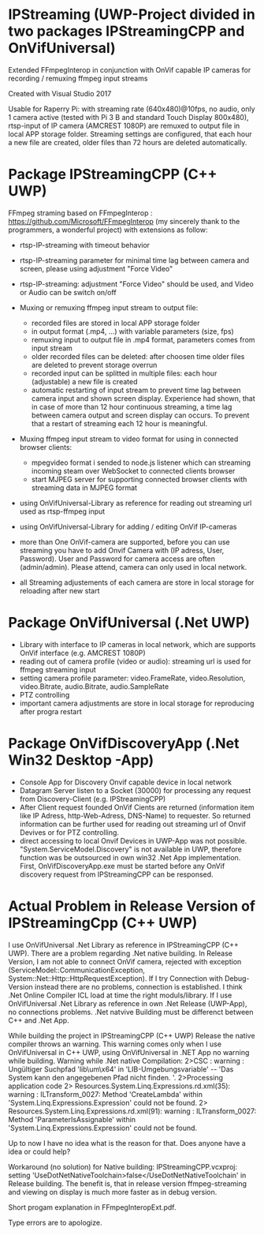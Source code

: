 # IPStreaming (UWP-Project divided in two packages IPStreamingCPP and OnVifUniversal)
Extended FFmpegInterop in conjunction with OnVif capable IP cameras for recording / remuxing ffmpeg input streams

Created with Visual Studio 2017

Usable for Raperry Pi: with streaming rate (640x480)@10fps, no audio, only 1 camera active (tested with  Pi 3 B and standard Touch Display 800x480), rtsp-input of IP camera (AMCREST 1080P) are remuxed to output file in local APP storage folder. Streaming settings are configured, that each hour a new file are created, older files than 72 hours are deleted automatically.

# Package IPStreamingCPP (C++ UWP)

FFmpeg straming based on FFmpegInterop : https://github.com/Microsoft/FFmpegInterop (my sincerely thank to the programmers, a wonderful project)
with extensions as follow:
- rtsp-IP-streaming with timeout behavior
- rtsp-IP-streaming parameter for minimal time lag between camera and screen, please using adjustment "Force Video"
- rtsp-IP-streaming: adjustment "Force Video" should be used, and Video or Audio can be switch on/off
- Muxing or remuxing ffmpeg input stream to output file:
  - recorded files are stored in local APP storage folder
  - in output format (.mp4, ...) with variable parameters (size, fps)
  - remuxing input to output file in .mp4 format, parameters comes from input stream
  - older recorded files can be deleted: after choosen time older files are deleted to prevent storage overrun
  - recorded input can be splitted in multiple files: each hour (adjustable) a new file is created
  - automatic restarting of input stream to prevent time lag between camera input and shown screen display. Experience had shown, that in case of more than 12 hour continuous streaming, a time lag between camera output and screen display can occurs. To prevent that a restart of streaming each 12 hour is meaningful.
  
- Muxing ffmpeg input stream to video format for using in connected browser clients:
  - mpegvideo format i sended to node.js listener which can streaming incoming steam over WebSocket to connected clients browser
  - start MJPEG server for supporting connected browser clients with streaming data in MJPEG format
  
 - using OnVifUniversal-Library as reference for reading out streaming url used as rtsp-ffmpeg input
 - using OnVifUniversal-Library for adding / editing OnVif IP-cameras
 
 - more than One OnVif-camera are supported, before you can use streaming you have to add Onvif Camera with (IP adress, User,     Password). User and Password for camera access are often (admin/admin). Please attend, camera can only used in local network.
 - all Streaming adjustements of each camera are store in local storage for reloading after new start

# Package OnVifUniversal (.Net UWP)
- Library with interface to IP cameras in local network, which are supports OnVif interface (e.g. AMCREST 1080P)
- reading out of camera profile (video or audio): streaming url is used for ffmpeg streaming input
- setting camera profile parameter: video.FrameRate, video.Resolution, video.Bitrate, audio.Bitrate, audio.SampleRate 
- PTZ controlling
- important camera adjustments are store in local storage for reproducing after progra restart

# Package OnVifDiscoveryApp (.Net Win32 Desktop -App)
- Console App for Discovery Onvif capable device in local network
- Datagram Server listen to a Socket (30000) for processing any request from Discovery-Client (e.g. IPStreamingCPP)
- After Client request founded OnVif Cients are returned  (information item like IP Adress, http-Web-Adress, DNS-Name) to requester. So returned information  can be further used for reading out streaming url of Onvif Devives or for PTZ controlling.
- direct accessing to local Onvif Devices in UWP-App was not possible. "System.ServiceModel.Discovery" is not available in UWP, therefore function was be outsourced in own win32 .Net App implementation. First, OnVifDiscoveryApp.exe must be started before any OnVif discovery request from IPStreamingCPP can be responsed.
 
# Actual Problem in Release Version of IPStreamingCpp (C++ UWP)
I use OnVifUniversal .Net Library as reference in IPStreamingCPP (C++ UWP). There are a problem regarding .Net native building. 
In Release Version, I am not able to connect OnVif camera, rejected with exception (ServiceModel::CommunicationException, System::Net::Http::HttpRequestException).
If I try Connection with Debug-Version instead there are no problems, connection is established.
I think .Net Online Compiler ICL load at time the right moduls/library.
If I use OnVifUniversal .Net Library as reference in own .Net Release (UWP-App), no connections problems. 
.Net natvive Building must be differenct between C++ and .Net App.

While building the project in IPStreamingCPP (C++ UWP) Release the native compiler throws an warning. This warning comes only when I use OnVifUniversal in C++ UWP, using OnVifUniversal in .NET App no warning while building.
Warning while .Net native Compilation:
2>CSC : warning : Ungültiger Suchpfad 'lib\um\x64' in 'LIB-Umgebungsvariable' -- 'Das System kann den angegebenen Pfad nicht finden. '.
2>Processing application code
2> Resources.System.Linq.Expressions.rd.xml(35): warning : ILTransform_0027: Method 'CreateLambda' within 'System.Linq.Expressions.Expression' could not be found.
2> Resources.System.Linq.Expressions.rd.xml(91): warning : ILTransform_0027: Method 'ParameterIsAssignable' within 'System.Linq.Expressions.Expression' could not be found.

Up to now I have no idea what is the reason for that. Does anyone have a idea or could help?

Workaround (no solution) for Native building:	IPStreamingCPP.vcxproj: setting 'UseDotNetNativeToolchain>false</UseDotNetNativeToolchain' in Release building.
The benefit is, that in release version ffmpeg-streaming and viewing on display is much more faster as in debug version.

Short progam explanation in FFmpegInteropExt.pdf.

Type errors are to apologize.
